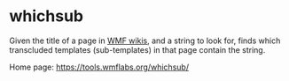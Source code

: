 # whichsub
Given the title of a page in [WMF wikis](https://wikimediafoundation.org/wiki/Our_projects), and a string to look for, finds which transcluded templates (sub-templates) in that page contain the string.

Home page:
https://tools.wmflabs.org/whichsub/
